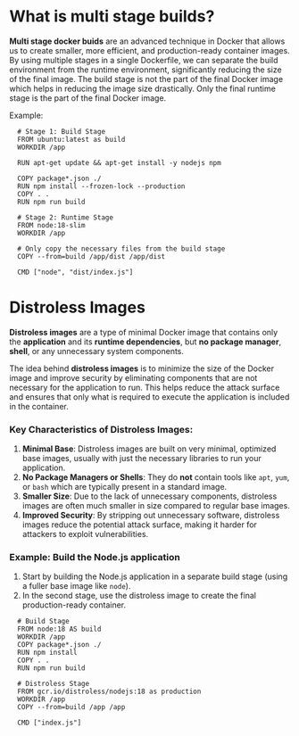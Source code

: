 # What is multi stage builds?

**Multi stage docker buids** are an advanced technique in Docker that allows us to create smaller, more efficient, and production-ready container images. By using multiple stages in a single Dockerfile, we can separate the build environment from the runtime environment, significantly reducing the size of the final image. The build stage is not the part of the final Docker image which helps in reducing the image size drastically. Only the final runtime stage is the part of the final Docker image.

Example:
```
  # Stage 1: Build Stage
  FROM ubuntu:latest as build
  WORKDIR /app

  RUN apt-get update && apt-get install -y nodejs npm

  COPY package*.json ./
  RUN npm install --frozen-lock --production
  COPY . .
  RUN npm run build

  # Stage 2: Runtime Stage
  FROM node:18-slim
  WORKDIR /app

  # Only copy the necessary files from the build stage
  COPY --from=build /app/dist /app/dist

  CMD ["node", "dist/index.js"]
```


# Distroless Images

**Distroless images** are a type of minimal Docker image that contains only the **application** and its **runtime dependencies**, but **no package manager**, **shell**, or any unnecessary system components.

The idea behind **distroless images** is to minimize the size of the Docker image and improve security by eliminating components that are not necessary for the application to run. This helps reduce the attack surface and ensures that only what is required to execute the application is included in the container.

### **Key Characteristics of Distroless Images:**

1. **Minimal Base**: Distroless images are built on very minimal, optimized base images, usually with just the necessary libraries to run your application.
2. **No Package Managers or Shells**: They do **not** contain tools like `apt`, `yum`, or `bash` which are typically present in a standard image.
3. **Smaller Size**: Due to the lack of unnecessary components, distroless images are often much smaller in size compared to regular base images.
4. **Improved Security**: By stripping out unnecessary software, distroless images reduce the potential attack surface, making it harder for attackers to exploit vulnerabilities.

### **Example: Build the Node.js application**

1. Start by building the Node.js application in a separate build stage (using a fuller base image like `node`).
2. In the second stage, use the distroless image to create the final production-ready container.
```
  # Build Stage
  FROM node:18 AS build
  WORKDIR /app
  COPY package*.json ./
  RUN npm install
  COPY . .
  RUN npm run build

  # Distroless Stage
  FROM gcr.io/distroless/nodejs:18 as production
  WORKDIR /app
  COPY --from=build /app /app

  CMD ["index.js"]
```

